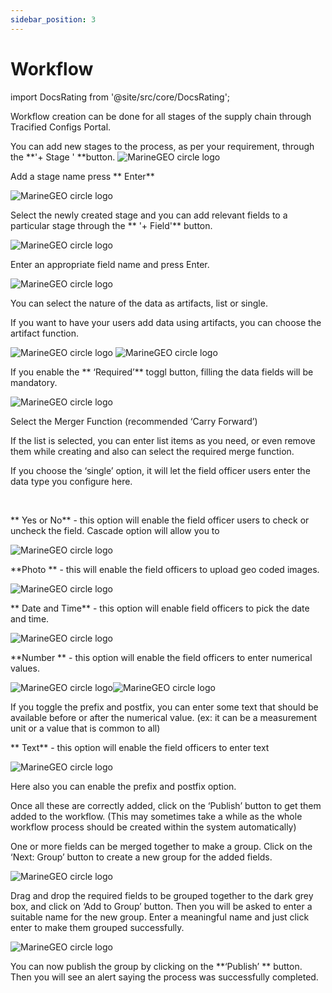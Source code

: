 ```yaml
---
sidebar_position: 3
---
```


# Workflow

import DocsRating from '@site/src/core/DocsRating';

Workflow creation can be done for all stages of the supply chain through Tracified Configs Portal.

You can add new stages to the process, as per your requirement, through the **'+ Stage ' **button.
![MarineGEO circle logo](../../static/img/config4.png "MarineGEO logo")

Add a stage name press ** Enter**

![MarineGEO circle logo](../../static/img/config5.png "MarineGEO logo")

Select the newly created stage and you can add relevant fields to a particular stage through the ** '+ Field'** button.

![MarineGEO circle logo](../../static/img/config6.png "MarineGEO logo")

Enter an appropriate field name and press Enter.

![MarineGEO circle logo](../../static/img/config7.png "MarineGEO logo")

You can select the nature of the data as artifacts, list or single.

If you want to have your users add data using artifacts, you can choose the artifact function.

![MarineGEO circle logo](../../static/img/config8.png "MarineGEO logo") ![MarineGEO circle logo](../../static/img/config9.png "MarineGEO logo")

If you enable the ** ‘Required’** toggl button, filling the data fields will be mandatory.

![MarineGEO circle logo](../../static/img/config10.png "MarineGEO logo")

Select the Merger Function (recommended ‘Carry Forward’)

If the list is selected, you can enter list items as you need, or even remove them while creating and also can select the required merge function.

If you choose the ‘single’ option, it will let the field officer users enter the data type you configure here.

<br />

** Yes or No** - this option will enable the field officer users to check or uncheck the field.
Cascade option will allow you to

![MarineGEO circle logo](../../static/img/config11.png "MarineGEO logo")
<br />

**Photo ** - this will enable the field officers to upload geo coded images.

![MarineGEO circle logo](../../static/img/config13.png "MarineGEO logo") 
<br />

** Date and Time** - this option will enable field officers to pick the date and time.

![MarineGEO circle logo](../../static/img/config14.png "MarineGEO logo")
<br />

 **Number ** - this option will enable the field officers to enter numerical values.

![MarineGEO circle logo](../../static/img/config15.png "MarineGEO logo")![MarineGEO circle logo](../../static/img/config15.png "MarineGEO logo")

If you toggle the prefix and postfix, you can enter some text that should be available before or after the numerical value.
(ex: it can be a measurement unit or a value that is common to all)
<br />

** Text** - this option will enable the field officers to enter text

![MarineGEO circle logo](../../static/img/config16.png "MarineGEO logo")

Here also you can enable the prefix and postfix option.

Once all these are correctly added, click on the ‘Publish’ button to get them added to the workflow. (This may sometimes take a while as the whole workflow process should be created within the system automatically)

One or more fields can be merged together to make a group. Click on the ‘Next: Group’ button to create a new group for the added fields.

![MarineGEO circle logo](../../static/img/config17.png "MarineGEO logo")

Drag and drop the required fields to be grouped together to the dark grey box, and click on ‘Add to Group’ button. Then you will be asked to enter a suitable name for the new group. Enter a meaningful name and just click enter to make them grouped successfully.

![MarineGEO circle logo](../../static/img/config18.png "MarineGEO logo")

You can now publish the group by clicking on the **‘Publish’ ** button. Then you will see an alert saying the process was successfully completed.

<DocsRating pageName="certificates"/>
